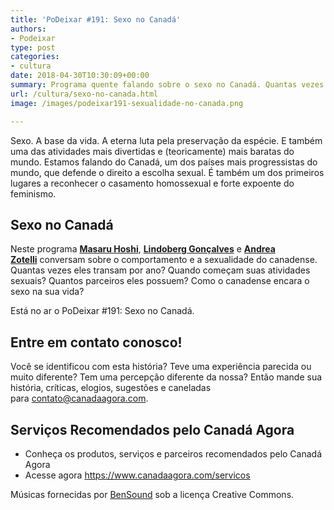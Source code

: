 ```yaml
---
title: 'PoDeixar #191: Sexo no Canadá'
authors:
- Podeixar
type: post
categories:
- cultura
date: 2018-04-30T10:30:09+00:00
summary: Programa quente falando sobre o sexo no Canadá. Quantas vezes eles transam por ano? Quando começam suas atividades sexuais? Quantos parceiros eles possuem? Como o canadense encara o sexo na sua vida?
url: /cultura/sexo-no-canada.html
image: /images/podeixar191-sexualidade-no-canada.png

---
```

<p class="p1">
  Sexo. A base da vida. A eterna luta pela preservação da espécie. E também uma das atividades mais divertidas e (teoricamente) mais baratas do mundo. Estamos falando do Canadá, um dos países mais progressistas do mundo, que defende o direito a escolha sexual. É também um dos primeiros lugares a reconhecer o casamento homossexual e forte expoente do feminismo.
</p>

## Sexo no Canadá

Neste programa [**Masaru Hoshi**][1], **[Lindoberg Gonçalves][2]** e [**Andrea Zotelli**][3] conversam sobre o comportamento e a sexualidade do canadense. Quantas vezes eles transam por ano? Quando começam suas atividades sexuais? Quantos parceiros eles possuem? Como o canadense encara o sexo na sua vida?

Está no ar o PoDeixar #191: Sexo no Canadá.



## Entre em contato conosco!

Você se identificou com esta história? Teve uma experiência parecida ou muito diferente? Tem uma percepção diferente da nossa? Então mande sua história, críticas, elogios, sugestões e caneladas para <contato@canadaagora.com>.

## Serviços Recomendados pelo Canadá Agora

  * Conheça os produtos, serviços e parceiros recomendados pelo Canadá Agora
  * Acesse agora <https://www.canadaagora.com/servicos>

Músicas fornecidas por <a href="http://www.bensound.com/" target="_blank" rel="noopener noreferrer">BenSound</a> sob a licença Creative Commons.

 [1]: /japa
 [2]: /berg
 [3]: /andreazotelli